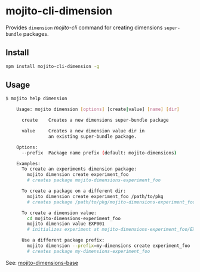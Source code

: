 # mojito-cli-dimension

Provides `dimension` _mojito-cli_ command for creating dimensions `super-bundle` packages.

## Install

```bash
npm install mojito-cli-dimension -g
```

## Usage

```bash
$ mojito help dimension

    Usage: mojito dimension [options] [create|value] [name] [dir]

      create    Creates a new dimensions super-bundle package

      value     Creates a new dimension value dir in
                an existing super-bundle package.

    Options:
      --prefix  Package name prefix (default: mojito-dimensions)

    Examples:
      To create an experiments dimension package:
        mojito dimension create experiment_foo
        # creates package mojito-dimensions-experiment_foo

      To create a package on a different dir:
        mojito dimension create experiment_foo /path/to/pkg
        # creates package /path/to/pkg/mojito-dimensions-experiment_foo

      To create a dimension value:
        cd mojito-dimensions-experiment_foo
        mojito dimension value EXP001
        # initializes experiment at mojito-dimensions-experiment_foo/EXP001

      Use a different package prefix:
        mojito dimension --prefix=my-dimensions create experiment_foo
        # creates package my-dimensions-experiment_foo
```

See: [mojito-dimensions-base]

[mojito-dimensions-base]: https://github.com/yahoo/mojito-dimensions-base